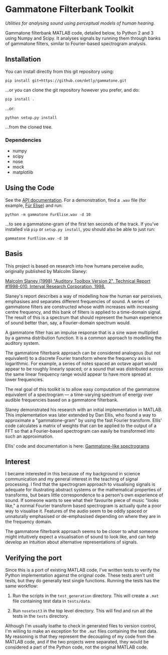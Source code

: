 Gammatone Filterbank Toolkit
============================

*Utilities for analysing sound using perceptual models of human hearing.*

Gammatone filterbank MATLAB code, detailed below, to Python 2 and 3 using Numpy and Scipy. It analyses signals by
running them through banks of gammatone filters, similar to Fourier-based spectrogram analysis.

Installation
------------

You can install directly from this git repository using:

```text
pip install git+https://github.com/detly/gammatone.git
```

...or you can clone the git repository however you prefer, and do:

```text
pip install .
```

...or:

```
python setup.py install
```

...from the cloned tree.

### Dependencies

 - numpy
 - scipy
 - nose
 - mock
 - matplotlib

Using the Code
--------------

See the [API documentation](http://detly.github.io/gammatone/). For a
demonstration, find a `.wav` file (for example,
[Für Elise](http://heeris.id.au/samples/FurElise.wav)) and run:

```text
python -m gammatone FurElise.wav -d 10
```

...to see a gammatone-gram of the first ten seconds of the track. If you've
installed via `pip` or `setup.py install`, you should also be able to just run:

```text
gammatone FurElise.wav -d 10
```

Basis
-----

This project is based on research into how humans perceive audio, originally
published by Malcolm Slaney:

[Malcolm Slaney (1998) "Auditory Toolbox Version 2", Technical Report #1998-010,
Interval Research Corporation, 1998.](
http://cobweb.ecn.purdue.edu/~malcolm/interval/1998-010/
)

Slaney's report describes a way of modelling how the human ear perceives,
emphasises and separates different frequencies of sound. A series of gammatone
filters are constructed whose width increases with increasing centre frequency,
and this bank of filters is applied to a time-domain signal. The result of this
is a spectrum that should represent the human experience of sound better than,
say, a Fourier-domain spectrum would.

A gammatone filter has an impulse response that is a sine wave multiplied by a
gamma distribution function. It is a common approach to modelling the auditory
system.

The gammatone filterbank approach can be considered analogous (but not
equivalent) to a discrete Fourier transform where the frequency axis is
logarithmic. For example, a series of notes spaced an octave apart would appear
to be roughly linearly spaced; or a sound that was distributed across the same
linear frequency range would appear to have more spread at lower frequencies.

The real goal of this toolkit is to allow easy computation of the gammatone
equivalent of a spectrogram — a time-varying spectrum of energy over audible
frequencies based on a gammatone filterbank.

Slaney demonstrated his research with an initial implementation in MATLAB. This
implementation was later extended by Dan Ellis, who found a way to approximate a
"gammatone-gram" by using the fast Fourier transform. Ellis' code calculates a
matrix of weights that can be applied to the output of a FFT so that a
Fourier-based spectrogram can easily be transformed into such an approximation.

Ellis' code and documentation is here: [Gammatone-like spectrograms](
http://labrosa.ee.columbia.edu/matlab/gammatonegram/
)

Interest
--------

I became interested in this because of my background in science communication
and my general interest in the teaching of signal processing. I find that the
spectrogram approach to visualising signals is adequate for illustrating
abstract systems or the mathematical properties of transforms, but bears little
correspondence to a person's own experience of sound. If someone wants to see
what their favourite piece of music "looks like," a normal Fourier transform
based spectrogram is actually quite a poor way to visualise it. Features of the
audio seem to be oddly spaced or unnaturally emphasised or de-emphasised
depending on where they are in the frequency domain.

The gammatone filterbank approach seems to be closer to what someone might
intuitively expect a visualisation of sound to look like, and can help develop
an intuition about alternative representations of signals.

Verifying the port
------------------

Since this is a port of existing MATLAB code, I've written tests to verify the
Python implementation against the original code. These tests aren't unit tests,
but they do generally test single functions. Running the tests has the same
workflow:

  1. Run the scripts in the `test_generation` directory. This will create a
     `.mat` file containing test data in `tests/data`.

  2. Run `nosetest3` in the top level directory. This will find and run all the
     tests in the `tests` directory.

Although I'm usually loathe to check in generated files to version control, I'm
willing to make an exception for the `.mat` files containing the test data. My
reasoning is that they represent the decoupling of my code from the MATLAB code,
and if the two projects were separated, they would be considered a part of the
Python code, not the original MATLAB code.

